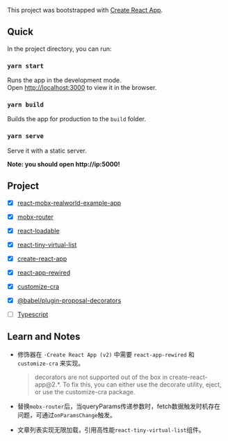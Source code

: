 This project was bootstrapped with [Create React App](https://github.com/facebook/create-react-app).

## Quick

In the project directory, you can run:

### `yarn start`

Runs the app in the development mode.<br>
Open [http://localhost:3000](http://localhost:3000) to view it in the browser.

### `yarn build`

Builds the app for production to the `build` folder.<br>

### `yarn serve`

Serve it with a static server.

**Note: you should open http://ip:5000!**

## Project

- [x] [react-mobx-realworld-example-app](https://github.com/gothinkster/react-mobx-realworld-example-app)

- [x] [mobx-router](https://github.com/kitze/mobx-router)
- [x] [react-loadable](https://github.com/jamiebuilds/react-loadable)

- [x] [react-tiny-virtual-list](https://github.com/clauderic/react-tiny-virtual-list)

- [x] [create-react-app](https://github.com/facebook/create-react-app)
- [x] [react-app-rewired](https://github.com/timarney/react-app-rewired)
- [x] [customize-cra](https://github.com/arackaf/customize-cra)
- [x] [@babel/plugin-proposal-decorators](https://github.com/babel/babel/tree/master/packages/babel-plugin-proposal-decorators)

- [ ] [Typescript](https://www.typescriptlang.org/)

## Learn and Notes

* 修饰器在 `·Create React App (v2)` 中需要 `react-app-rewired` 和 `customize-cra` 来实现。
	> decorators are not supported out of the box in create-react-app@2.*. To fix this, you can either use the decorate utility, eject, or use the customize-cra package.

* 替换`mobx-router`后，当queryParams传递参数时，fetch数据触发时机存在问题，可通过`onParamsChange`触发。

* 文章列表实现无限加载，引用高性能`react-tiny-virtual-list`组件。

